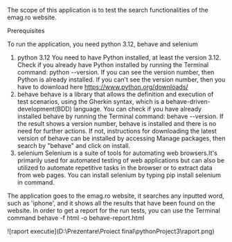 The scope of this application is to test the search functionalities of the emag.ro website.

Prerequisites

To run the application, you need python 3.12, behave and selenium

1. python 3.12 
You need to have Python installed, at least the version 3.12. Check if you already have Python installed by running the Terminal command: python --version. If you can see the version number, then Python is already installed. If you can't see the version number, then you have to download here https://www.python.org/downloads/
2. behave
behave is a library that allows the definition and execution of test scenarios, using the Gherkin syntax, which is a behave-driven-development(BDD) language. You can check if you have already installed behave by running the Terminal command: behave --version. If the result shows a version number, behave is installed and there is no need for further actions. If not, instructions for downloading the latest version of behave can be installed by accessing Manage packages, then search by "behave" and click on install.
3. selenium
Selenium is a suite of tools for automating web browsers.It's primarily used for automated testing of web applications but can also be utilized to automate repetitive tasks in the browser or to extract data from web pages. You can install selenium by typing pip install selenium in command.

The application goes to the emag.ro website, it searches any inputted word, such as 'iphone', and it shows all the results that have been found on the website.
In order to get a report for the run tests, you can use the Terminal command behave -f html -o behave-report.html

![raport executie](D:\Prezentare\Proiect final\pythonProject3\raport.png)


